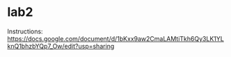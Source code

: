 # lab2
Instructions: https://docs.google.com/document/d/1bKxx9aw2CmaLAMtiTkh6Qy3LK1YLknQ1bhzbYQp7_Ow/edit?usp=sharing
